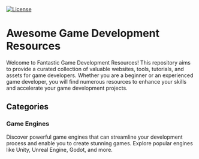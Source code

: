 [![License](https://img.shields.io/badge/License-MIT-blue.svg)](https://opensource.org/licenses/MIT)

# Awesome Game Development Resources

Welcome to Fantastic Game Development Resources! This repository aims to provide a curated collection of valuable websites, tools, tutorials, and assets for game developers. Whether you are a beginner or an experienced game developer, you will find numerous resources to enhance your skills and accelerate your game development projects.

## Categories

### Game Engines

Discover powerful game engines that can streamline your development process and enable you to create stunning games. Explore popular engines like Unity, Unreal Engine, Godot, and more.